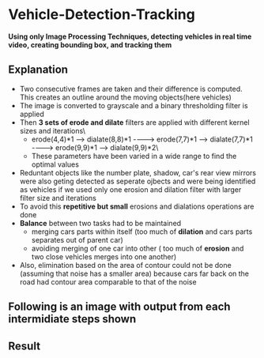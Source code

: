 # Vehicle-Detection-Tracking
**Using only Image Processing Techniques, detecting vehicles in real time video, creating bounding box, and tracking them**

## Explanation

* Two consecutive frames are taken and their difference is computed. This creates an outline around the moving objects(here vehicles)
* The image is converted to grayscale and a binary thresholding filter is applied
* Then **3 sets of erode and dilate** filters are applied with different kernel sizes and iterations\
  * erode(4,4)*1 --> dialate(8,8)*1  ---->  erode(7,7)*1 --> dialate(7,7)*1  ---->  erode(9,9)*1 --> dialate(9,9)*2\
  * These parameters have been varied in a wide range to find the optimal values
* Reduntant objects like the number plate, shadow, car's rear view mirrors were also geting detected as seperate ojbects and were being identified as vehicles if we used only one erosion and dilation filter with larger filter size and iterations
* To avoid this **repetitive but small** erosions and dialations operations are done
* **Balance** between two tasks had to be maintained
  * merging cars parts within itself (too much of **dilation** and cars parts separates out of parent car)
  * avoiding merging of one car into other ( too much of **erosion** and two close vehicles merges into one another)
* Also, elimination based on the area of contour could not be done (assuming that noise has a smaller area) because cars far back on the road had contour area comparable to that of the noise

## Following is an image with output from each intermidiate steps shown

## Result
